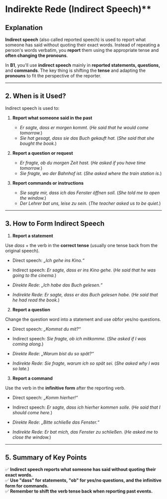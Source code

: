 # Indirekte Rede (Indirect Speech)**

## **Explanation**

**Indirect speech** (also called reported speech) is used to report what someone has said without quoting their exact words. Instead of repeating a person's words verbatim, you **report** them using the appropriate tense and **often changing the pronouns**.

In **B1**, you'll use **indirect speech** mainly in **reported statements, questions,** and **commands**. The key thing is shifting the **tense** and adapting the **pronouns** to fit the perspective of the reporter.

* * *

## **2. When is it Used?**

Indirect speech is used to:

1. **Report what someone said in the past**

    - *Er sagte, dass er morgen kommt.* (*He said that he would come tomorrow.*)
    - *Sie hat gesagt, dass sie das Buch gekauft hat.* (*She said that she bought the book.*)

2. **Report a question or request**

    - *Er fragte, ob du morgen Zeit hast.* (*He asked if you have time tomorrow.*)
    - *Sie fragte, wo der Bahnhof ist.* (*She asked where the train station is.*)

3. **Report commands or instructions**

    - *Sie sagte mir, dass ich das Fenster öffnen soll.* (*She told me to open the window.*)
    - *Der Lehrer bat uns, leise zu sein.* (*The teacher asked us to be quiet.*)

* * *

## **3. How to Form Indirect Speech**
<!-- This needs to be rewritten in spoken language. E.g. less praeteritum -->

1. **Report a statement**

Use *dass* + the verb in the **correct tense** (usually one tense back from the original speech).

- Direct speech: *„Ich gehe ins Kino.“*
- Indirect speech: *Er sagte, dass er ins Kino gehe.* (*He said that he was going to the cinema.*)

- *Direkte Rede*: *„Ich habe das Buch gelesen.“*
- *Indirekte Rede*: *Er sagte, dass er das Buch gelesen habe.* (*He said that he had read the book.*)

2. **Report a question**

Change the question word into a statement and use *ob*for yes/no questions.

- Direct speech: *„Kommst du mit?“*
- Indirect speech: *Sie fragte, ob ich mitkomme.* (*She asked if I was coming along.*)

- *Direkte Rede*: *„Warum bist du so spät?“*
- *Indirekte Rede*: *Sie fragte, warum ich so spät sei.* (*She asked why I was so late.*)

3. **Report a command**

Use the verb in the **infinitive form** after the reporting verb.

- Direct speech: *„Komm hierher!“*
- Indirect speech: *Er sagte, dass ich hierher kommen solle.* (*He said that I should come here.*)

- *Direkte Rede*: *„Bitte schließe das Fenster.“*
- *Indirekte Rede*: *Er bat mich, das Fenster zu schließen.* (*He asked me to close the window.*)

* * *

## **5. Summary of Key Points**

✅ **Indirect speech reports what someone has said without quoting their exact words.**  
✅ **Use "dass" for statements, "ob" for yes/no questions, and the infinitive form for commands.**  
✅ **Remember to shift the verb tense back when reporting past events.**
